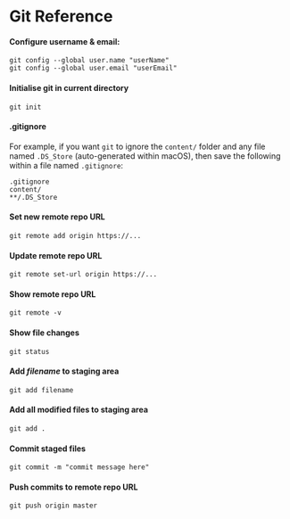 # Git Reference

#### Configure username & email:
```
git config --global user.name "userName"
git config --global user.email "userEmail"
```

#### Initialise git in current directory
```
git init
```

#### .gitignore
For example, if you want `git` to ignore the `content/` folder and any file named `.DS_Store` (auto-generated within macOS), then save the following within a file named `.gitignore`:
```
.gitignore
content/
**/.DS_Store
```

#### Set new remote repo URL
```
git remote add origin https://...
```

#### Update remote repo URL
```
git remote set-url origin https://...
```

#### Show remote repo URL
```
git remote -v
```

#### Show file changes
```
git status
```

#### Add *filename* to staging area
```
git add filename
```

#### Add all modified files to staging area
```
git add .
```

#### Commit staged files
```
git commit -m "commit message here"
```

#### Push commits to remote repo URL
```
git push origin master
```

